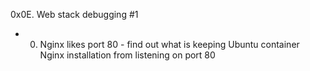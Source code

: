 0x0E. Web stack debugging #1

- 0. Nginx likes port 80 -  find out what is keeping Ubuntu container Nginx installation from listening on port 80
